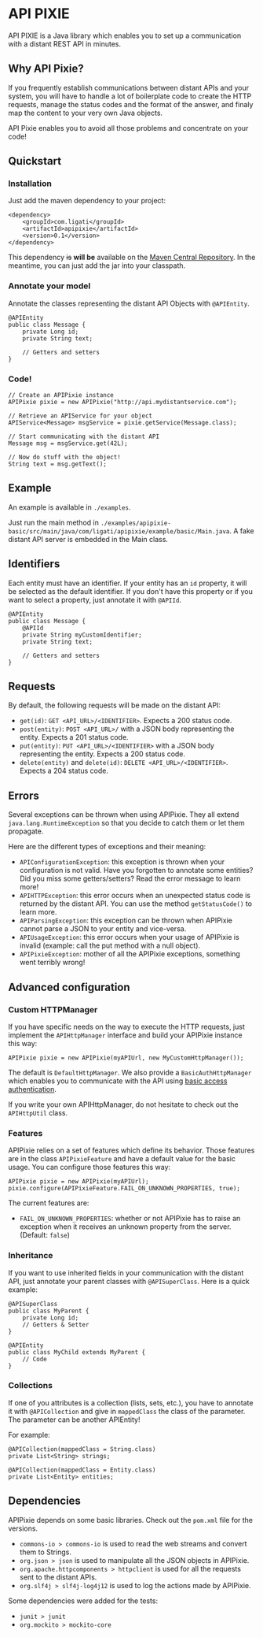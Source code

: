 API PIXIE
==================

API PIXIE is a Java library which enables you to set up a communication with a distant REST API in minutes.

## Why API Pixie?

If you frequently establish communications between distant APIs and your system, you will have to handle a lot of boilerplate code to create the HTTP requests, manage the status codes and the format of the answer, and finaly map the content to your very own Java objects.

API Pixie enables you to avoid all those problems and concentrate on your code!

## Quickstart

### Installation

Just add the maven dependency to your project:

	<dependency>
		<groupId>com.ligati</groupId>
		<artifactId>apipixie</artifactId>
		<version>0.1</version>
	</dependency>

This dependency ~~is~~ **will be** available on the [Maven Central Repository](http://search.maven.org/). In the meantime, you can just add the jar into your classpath.

### Annotate your model

Annotate the classes representing the distant API Objects with `@APIEntity`.

	@APIEntity
	public class Message {
		private Long id;
		private String text;

		// Getters and setters
	}

### Code!

	// Create an APIPixie instance
	APIPixie pixie = new APIPixie("http://api.mydistantservice.com");

	// Retrieve an APIService for your object
	APIService<Message> msgService = pixie.getService(Message.class);

	// Start communicating with the distant API
	Message msg = msgService.get(42L);

	// Now do stuff with the object!
	String text = msg.getText();

## Example

An example is available in `./examples`.

Just run the main method in `./examples/apipixie-basic/src/main/java/com/ligati/apipixie/example/basic/Main.java`.
A fake distant API server is embedded in the Main class.

## Identifiers

Each entity must have an identifier. If your entity has an `id` property, it will be selected as the default identifier.
If you don't have this property or if you want to select a property, just annotate it with `@APIId`.

	@APIEntity
	public class Message {
	    @APIId
	    private String myCustomIdentifier;
		private String text;

		// Getters and setters
	}

## Requests

By default, the following requests will be made on the distant API:

* `get(id)`: `GET <API_URL>/<IDENTIFIER>`. Expects a 200 status code.
* `post(entity)`: `POST <API_URL>/` with a JSON body representing the entity. Expects a 201 status code.
* `put(entity)`: `PUT <API_URL>/<IDENTIFIER>` with a JSON body representing the entity. Expects a 200 status code.
* `delete(entity)` and `delete(id)`: `DELETE <API_URL>/<IDENTIFIER>`. Expects a 204 status code.

## Errors

Several exceptions can be thrown when using APIPixie. They all extend `java.lang.RuntimeException` so that you decide to catch them or let them propagate.

Here are the different types of exceptions and their meaning:

* `APIConfigurationException`: this exception is thrown when your configuration is not valid. Have you forgotten to annotate some entities? Did you miss some getters/setters? Read the error message to learn more!
* `APIHTTPException`: this error occurs when an unexpected status code is returned by the distant API. You can use the method `getStatusCode()` to learn more.
* `APIParsingException`: this exception can be thrown when APIPixie cannot parse a JSON to your entity and vice-versa.
* `APIUsageException`: this error occurs when your usage of APIPixie is invalid (example: call the put method with a null object).
* `APIPixieException`: mother of all the APIPixie exceptions, something went terribly wrong!

## Advanced configuration

### Custom HTTPManager

If you have specific needs on the way to execute the HTTP requests, just implement the `APIHttpManager` interface and build your APIPixie instance this way:

	APIPixie pixie = new APIPixie(myAPIUrl, new MyCustomHttpManager());

The default is `DefaultHttpManager`. We also provide a `BasicAuthHttpManager` which enables you to communicate with the API using [basic access authentication](http://en.wikipedia.org/wiki/Basic_access_authentication).

If you write your own APIHttpManager, do not hesitate to check out the `APIHttpUtil` class.

### Features

APIPixie relies on a set of features which define its behavior. Those features are in the class `APIPixieFeature` and have a default value for the basic usage. You can configure those features this way:

	APIPixie pixie = new APIPixie(myAPIUrl);
	pixie.configure(APIPixieFeature.FAIL_ON_UNKNOWN_PROPERTIES, true);

The current features are:

* `FAIL_ON_UNKNOWN_PROPERTIES`: whether or not APIPixie has to raise an exception when it receives an unknown property from the server. (Default: `false`)

### Inheritance

If you want to use inherited fields in your communication with the distant API, just annotate your parent classes with `@APISuperClass`. Here is a quick example:

	@APISuperClass
	public class MyParent {
		private Long id;
		// Getters & Setter
	}

	@APIEntity
	public class MyChild extends MyParent {
		// Code
	}

### Collections

If one of you attributes is a collection (lists, sets, etc.), you have to annotate it with `@APICollection` and give in `mappedClass` the class of the parameter. The parameter can be another APIEntity!

For example:

	@APICollection(mappedClass = String.class)
	private List<String> strings;

	@APICollection(mappedClass = Entity.class)
	private List<Entity> entities;

## Dependencies

APIPixie depends on some basic libraries. Check out the `pom.xml` file for the versions.

* `commons-io > commons-io` is used to read the web streams and convert them to Strings.
* `org.json > json` is used to manipulate all the JSON objects in APIPixie.
* `org.apache.httpcomponents > httpclient` is used for all the requests sent to the distant APIs.
* `org.slf4j > slf4j-log4j12` is used to log the actions made by APIPixie.

Some dependencies were added for the tests:

* `junit > junit`
* `org.mockito > mockito-core`
